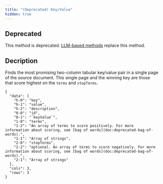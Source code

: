 ```yaml
---
title: "(Deprecated) Key/Value"
hidden: true
---
```

## Deprecated

This method is deprecated. [LLM-based methods](doc:instruct) replace this method.

## Decription

Finds the most promising two-column tabular key/value pair in a single page of the source document. This single page and the winning key are those that score highest on the `terms` and `stopTerms`.

```
{
  "data": {
    "h-0": "key",
    "h-1": "value",
    "h-2": "description",
    "0-0": "id",
    "0-1": "`keyValue`",
    "1-0": "terms",
    "1-2": "An array of terms to score positively. For more information about scoring, see [bag of words](doc:deprecated-bag-of-words).",
    "1-1": "Array of strings",
    "2-0": "stopTerms",
    "2-2": "optional. An array of terms to score negatively. For more information about scoring, see [bag of words](doc:deprecated-bag-of-words).",
    "2-1": "Array of strings"
  },
  "cols": 3,
  "rows": 3
}
```

